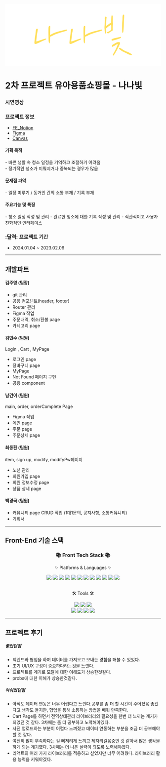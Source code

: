 <div align= "center">
</div>

<img src="/public/assets/images/logo.svg" width="1000" height="200">

# 2차 프로젝트 유아용품쇼핑몰 - 나나빛

### 시연영상

### 프로젝트 정보

- [FE_Notion](https://wood-onyx-616.notion.site/2-3-35eebf3e408949bca9d14b46898de209?pvs=4)
- [Figma](https://www.figma.com/file/2LF6tijPo3RfGidZy3dFKw/%EB%82%98%EB%82%98%EB%B9%9B?type=design&node-id=54695%3A25741&mode=design&t=fMG7jYuCzvQ4zrEb-1)
- [Canvas](https://www.canva.com/design/DAF7cAd55q4/zjtbiY0R7UnDk2lfO_1zvg/view?utm_content=DAF7cAd55q4&utm_campaign=designshare&utm_medium=link&utm_source=editor)

<h4>기획 목적</h4>
- 바쁜 생활 속 청소 일정을 기억하고 조절하기 어려움<br/>
- 정기적인 청소가 미뤄지거나 중복되는 경우가 많음

<h4> 문제점 파악 </h4>
- 일정 미루기 / 동거인 간의 소통 부재 / 기록 부재
<h4>주요기능 및 특징</h4>
- 청소 일정 작성 및 관리
- 완료한 청소에 대한 기록 작성 및 관리
- 직관적이고 사용자 친화적인 인터페이스

### :달력: 프로젝트 기간

- 2024.01.04 ~ 2023.02.06

---

## 개발파트

#### 김주영 (팀장)

- git 관리
- 공용 컴포넌트(header, footer)
- Router 관리
- Figma 작업
- 주문내역, 취소/환불 page
- 카테고리 page

#### 김민수 (팀원)

Login , Cart , MyPage

- 로그인 page
- 장바구니 page
- MyPage
- Not Found 페이지 구현
- 공용 component

#### 남건이 (팀원)

main, order, orderComplete Page

- Figma 작업
- 메인 page
- 주문 page
- 주문상세 page

#### 최동환 (팀원)

item, sign up, modify, modifyPw페이지

- 노션 관리
- 회원가입 page
- 회원 정보수정 page
- 상품 상세 page

#### 백경국 (팀원)

- 커뮤니티 page CRUD 작업 (1대1문의, 공지사항, 소통커뮤니티)
- 기획서

---

## Front-End 기술 스택

<div align=center>
    <h3>📚 Front Tech Stack 📚</h3>
    <p>✨ Platforms & Languages ✨</p>
</div>
<div align="center">
    <img src="https://img.shields.io/badge/React-61DAFB?style=flat&logo=react&logoColor=white" />
    <img src="https://img.shields.io/badge/ReactRouter-CA4245?style=flat&logo=reactrouter&logoColor=white" />
    <img src="https://img.shields.io/badge/axios-5A29E4?style=flat&logo=axios&logoColor=white" />
    <img src="https://img.shields.io/badge/JavaScript-F7DF1E?style=flat&logo=JavaScript&logoColor=white" />
    <img src="https://img.shields.io/badge/StyledComponents-DB7093?style=flat&logo=styledcomponents&logoColor=white" />
    <img src="https://img.shields.io/badge/CSS3-1572B6?style=flat&logo=CSS3&logoColor=white" />
    <img src="https://img.shields.io/badge/HTML5-E34F26?style=flat&logo=HTML5&logoColor=white" />
    <img src="https://img.shields.io/badge/Sass-CC6699?style=flat&for-the-badge&logo=Sass&logoColor=white">
    <img src="https://img.shields.io/badge/Redux-764ABC?style=flat-for&logo=Redux&logoColor=white">
    <img src="https://img.shields.io/badge/Node.js-339933?style=flat&for-the-badge&logo=Node.js&logoColor=white">
    <img src="https://img.shields.io/badge/Ant Design-0170FE?style=flat&for-the-badge&logo=Ant Design&logoColor=white">
    <img src="https://img.shields.io/badge/Swiper-6332F6?style=flat&for-the-badge&logo=Swiper&logoColor=white">
    <br />
</div>
<br />
<div align=center>
    <p>🛠 Tools 🛠</p>
    <img src="https://img.shields.io/badge/Visual%20Studio%20Code-007ACC?style=flat&logo=VisualStudioCode&logoColor=white" />
    <img src="https://img.shields.io/badge/Prettier-F7B93E?style=flat&logo=Prettier&logoColor=white" />
    <img src="https://img.shields.io/badge/Eslint-4B32C3?style=flat&logo=eslint&logoColor=white" />
  <br />
    <img src="https://img.shields.io/badge/GitHub-181717?style=flat&logo=GitHub&logoColor=white" />
    <img src="https://img.shields.io/badge/slack-4A154B?style=flat&logo=slack&logoColor=white" />
    <img src="https://img.shields.io/badge/notion-000000?style=flat&logo=notion&logoColor=white" />
    <img src="https://img.shields.io/badge/Figma-F24E1E?style=flat-square&logo=FigmalogoColor=white">
</div>

---

## 프로젝트 후기

##### 좋았던점

- 백엔드와 협업을 하며 데이터를 가져오고 보내는 경험을 해볼 수 있었다.
- 초기 UI/UX 구성이 중요하다라는것을 느꼇다.
- 프로젝트를 계기로 모달에 대한 이해도가 상승한것같다.
- probs에 대한 이해가 상승한것같다.

##### 아쉬웠던점

- 아직도 데이터 연동은 너무 어렵다고 느낀다.공부를 좀 더 할 시간이 주어졌음 좋겠다고 생각도 들지만, 협업을 통해 소통하는 방법을 배워 만족한다.
- Cart Page를 하면서 전역상태관리 라이브러리의 필요성을 한번 더 느끼는 계기가 되었던 것 같다.
  3차때는 좀 더 공부하고 노력해야겠다.
- 사진 업로드하는 부분이 어렵다 느껴졌고 데이터 연동하는 부분을 조금 더 공부해야 할 것 같다.
- 여전히 많이 부족하다는 걸 뼈저리게 느끼고 제자리걸음중인 것 같아서 많은 생각을 하게 되는 계기였다. 3차때는 더 나은 실력이 되도록 노력해야겠다.
- 리액트의 여러 가지 라이브러리를 적용하고 싶었지만 너무 어려웠다. 라이브러리 활용 능력을 키워야겠다.
